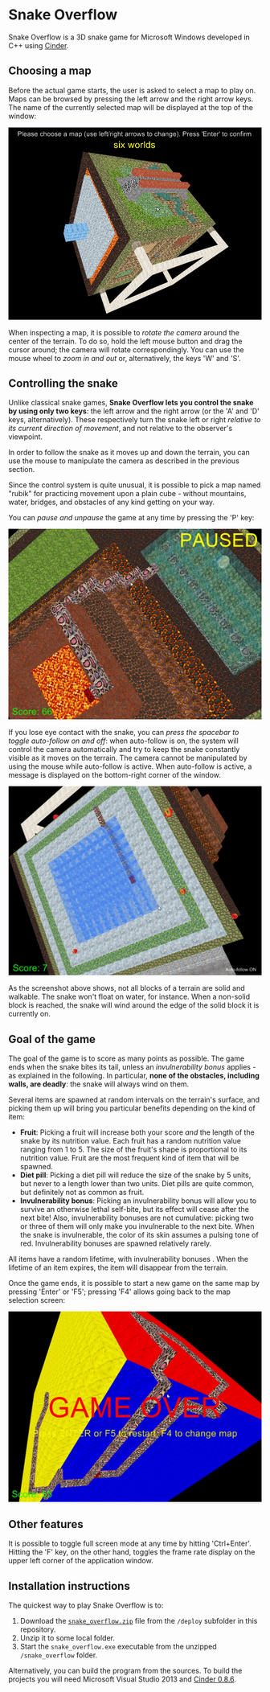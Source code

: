 # Snake Overflow

Snake Overflow is a 3D snake game for Microsoft Windows developed in C++ using [Cinder](http://libcinder.org/). 

## Choosing a map

Before the actual game starts, the user is asked to select a map to play on. Maps can be browsed by pressing the left arrow and the right arrow keys. The name of the currently selected map will be displayed at the top of the window:

![Choosing a map](https://github.com/andyprowl/snake-overflow/blob/master/screenshots/screenshot06.jpg)

When inspecting a map, it is possible to *rotate the camera* around the center of the terrain. To do so, hold the left mouse button and drag the cursor around; the camera will rotate correspondingly. You can use the mouse wheel to *zoom in and out* or, alternatively, the keys 'W' and 'S'.

## Controlling the snake

Unlike classical snake games, **Snake Overflow lets you control the snake by using only two keys**: the left arrow and the right arrow (or the 'A' and 'D' keys, alternatively). These respectively turn the snake left or right *relative to its current direction of movement*, and not relative to the observer's viewpoint.

In order to follow the snake as it moves up and down the terrain, you can use the mouse to manipulate the camera as described in the previous section.

Since the control system is quite unusual, it is possible to pick a map named "rubik" for practicing movement upon a plain cube - without mountains, water, bridges, and obstacles of any kind getting on your way.

You can *pause and unpause* the game at any time by pressing the 'P' key:

![Game paused indicator](https://github.com/andyprowl/snake-overflow/blob/master/screenshots/screenshot03.jpg)

If you lose eye contact with the snake, you can *press the spacebar to toggle auto-follow on and off*: when auto-follow is on, the system will control the camera automatically and try to keep the snake constantly visible as it moves on the terrain. The camera cannot be manipulated by using the mouse while auto-follow is active. When auto-follow is active, a message is displayed on the bottom-right corner of the window.

![Auto-follow indicator](https://github.com/andyprowl/snake-overflow/blob/master/screenshots/screenshot05.jpg)

As the screenshot above shows, not all blocks of a terrain are solid and walkable. The snake won't float on water, for instance. When a non-solid block is reached, the snake will wind around the edge of the solid block it is currently on. 

## Goal of the game

The goal of the game is to score as many points as possible. The game ends when the snake bites its tail, unless an *invulnerability bonus* applies - as explained in the following. In particular, **none of the obstacles, including walls, are deadly**: the snake will always wind on them.

Several items are spawned at random intervals on the terrain's surface, and picking them up will bring you particular benefits depending on the kind of item:

 - **Fruit**: Picking a fruit will increase both your score *and* the length of the snake by its nutrition value. Each fruit has a random nutrition value ranging from 1 to 5. The size of the fruit's shape is proportional to its nutrition value. Fruit are the most frequent kind of item that will be spawned.
 - **Diet pill**: Picking a diet pill will reduce the size of the snake by 5 units, but never to a length lower than two units. Diet pills are quite common, but definitely not as common as fruit. 
 - **Invulnerability bonus**: Picking an invulnerability bonus will allow you to survive an otherwise lethal self-bite, but its effect will cease after the next bite! Also, invulnerability bonuses are not cumulative: picking two or three of them will only make you invulnerable to the next bite. When the snake is invulnerable, the color of its skin assumes a pulsing tone of red. Invulnerability bonuses are spawned relatively rarely.
 
All items have a random lifetime, with invulnerability bonuses . When the lifetime of an item expires, the item will disappear from the terrain.

Once the game ends, it is possible to start a new game on the same map by pressing 'Enter' or 'F5'; pressing 'F4' allows going back to the map selection screen:

![Game over](https://github.com/andyprowl/snake-overflow/blob/master/screenshots/screenshot07.jpg)

## Other features

It is possible to toggle full screen mode at any time by hitting 'Ctrl+Enter'. Hitting the 'F' key, on the other hand, toggles the frame rate display on the upper left corner of the application window.

## Installation instructions

The quickest way to play Snake Overflow is to:

 1. Download the [`snake_overflow.zip`](https://github.com/andyprowl/snake-overflow/raw/master/deploy/snake_overflow.zip) file from the `/deploy` subfolder in this repository.
 2. Unzip it to some local folder. 
 3. Start the `snake_overflow.exe` executable from the unzipped `/snake_overflow` folder.

Alternatively, you can build the program from the sources. To build the projects you will need Microsoft Visual Studio 2013 and [Cinder 0.8.6](http://libcinder.org/blog/posts/9_cinder-086-released/).
